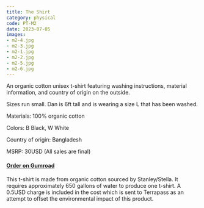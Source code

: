```yaml
---
title: The Shirt
category: physical
code: PT-M2
date: 2023-07-05
images:
- m2-4.jpg
- m2-3.jpg
- m2-1.jpg
- m2-2.jpg
- m2-5.jpg
- m2-6.jpg
---
```


An organic cotton unisex t-shirt featuring washing instructions, material information, and country of origin on the outside.

Sizes run small. Dan is 6ft tall and is wearing a size L that has been washed.

Materials: 100% organic cotton

Colors: B Black, W White

Country of origin: Bangladesh

MSRP: 30USD
(All sales are final)

#### [Order on Gumroad](https://pedestriantactics.gumroad.com/l/pt-m2)

<div class="environment">

This t-shirt is made from organic cotton sourced by Stanley/Stella. It requires approximately 650 gallons of water to produce one t-shirt. A 0.5USD charge is included in the cost which is sent to Terrapass as an attempt to offset the environmental impact of this product.

</div>